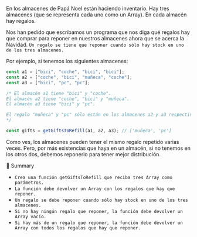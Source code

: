 En los almacenes de Papá Noel están haciendo inventario. Hay tres almacenes (que se representa cada uno como un Array). En cada almacén hay regalos.

Nos han pedido que escribamos un programa que nos diga qué regalos hay que comprar para reponer en nuestros almacenes ahora que se acerca la Navidad. `Un regalo se tiene que reponer cuando sólo hay stock en uno de los tres almacenes.`

Por ejemplo, si tenemos los siguientes almacenes:

```js
const a1 = ["bici", "coche", "bici", "bici"];
const a2 = ["coche", "bici", "muñeca", "coche"];
const a3 = ["bici", "pc", "pc"];

/* El almacén a1 tiene "bici" y "coche".
El almacén a2 tiene "coche", "bici" y "muñeca".
El almacén a3 tiene "bici" y "pc".

El regalo "muñeca" y "pc" sólo están en los almacenes a2 y a3 respectivamente.
*/

const gifts = getGiftsToRefill(a1, a2, a3); // ['muñeca', 'pc']
```

Como ves, los almacenes pueden tener el mismo regalo repetido varias veces. Pero, por más existencias que haya en un almacén, si no tenemos en los otros dos, debemos reponerlo para tener mejor distribución.

📝 Summary

- `Crea una función getGiftsToRefill que reciba tres Array como parámetros.`
- `La función debe devolver un Array con los regalos que hay que reponer.`
- `Un regalo se debe reponer cuando sólo hay stock en uno de los tres almacenes.`
- `Si no hay ningún regalo que reponer, la función debe devolver un Array vacío.`
- `Si hay más de un regalo que reponer, la función debe devolver un Array con todos los regalos que hay que reponer.`
